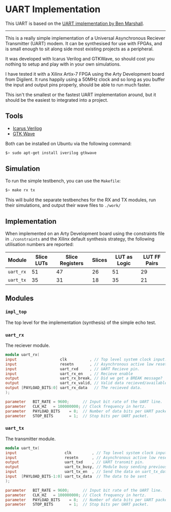 
# UART Implementation

This UART is based on the [UART implementation by Ben Marshall](https://github.com/ben-marshall/uart).

---

This is a really simple implementation of a Universal Asynchronous Reciever
Transmitter (UART) modem. It can be synthesised for use with FPGAs, and is
small enough to sit along side most existing projects as a peripheral.

It was developed with Icarus Verilog and GTKWave, so should cost you nothing
to setup and play with in your own simulations.

I have tested it with a Xilinx Artix-7 FPGA using the Arty Development board
from Digilent. It runs happily using a 50MHz clock and so long as you buffer
the input and output pins properly, should be able to run much faster.

This isn't the smallest or the fastest UART implementation around, but it
should be the easiest to integrated into a project.

## Tools

- [Icarus Verilog](http://iverilog.icarus.com/)
- [GTK Wave](http://gtkwave.sourceforge.net/)

Both can be installed on Ubuntu via the following command:

```sh
$> sudo apt-get install iverilog gtkwave
```

## Simulation

To run the simple testbench, you can use the `Makefile`:

```sh
$> make rx tx
```

This will build the separate testbenches for the RX and TX modules, run
their simulations, and output their wave files to `./work/`

## Implementation

When implemented on an Arty Development board using the constraints file in
`./constraints` and the Xilinx default synthesis strategy, the following
utilisation numbers are reported:

Module  | Slice LUTs | Slice Registers | Slices | LUT as Logic | LUT FF Pairs
--------|------------|-----------------|--------|--------------|--------------
`uart_rx` | 51       | 47              | 26     | 51           | 29
`uart_tx` | 35       | 31              | 18     | 35           | 21

## Modules

### `impl_top`

The top level for the implementation (synthesis) of the simple echo test.

### `uart_rx`

The reciever module.

```verilog
module uart_rx(
input                   clk          , // Top level system clock input.
input                   resetn       , // Asynchronous active low reset.
input                   uart_rxd     , // UART Recieve pin.
input                   uart_rx_en   , // Recieve enable
output                  uart_rx_break, // Did we get a BREAK message?
output                  uart_rx_valid, // Valid data recieved/available.
output [PAYLOAD_BITS:0] uart_rx_data   // The recieved data.
);

parameter   BIT_RATE = 9600;      // Input bit rate of the UART line.
parameter   CLK_HZ   = 100000000; // Clock frequency in hertz.
parameter   PAYLOAD_BITS    = 8;  // Number of data bits per UART packet.
parameter   STOP_BITS       = 1;  // Stop bits per UART packet.
```

### `uart_tx`

The transmitter module.

```verilog
module uart_tx(
input                     clk         , // Top level system clock input.
input                     resetn      , // Asynchronous active low reset.
output                    uart_txd    , // UART transmit pin.
output                    uart_tx_busy, // Module busy sending previous item.
input                     uart_tx_en  , // Send the data on uart_tx_data
input  [PAYLOAD_BITS-1:0] uart_tx_data  // The data to be sent
);

parameter   BIT_RATE = 9600;      // Input bit rate of the UART line.
parameter   CLK_HZ   = 100000000; // Clock frequency in hertz.
parameter   PAYLOAD_BITS    = 8;  // Number of data bits per UART packet.
parameter   STOP_BITS       = 1;  // Stop bits per UART packet.
```
